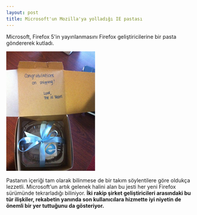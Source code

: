 ```yaml
---
layout: post
title: Microsoft'un Mozilla'ya yolladığı IE pastası
---
```


Microsoft, Firefox 5'in yayınlanmasını Firefox geliştiricilerine bir pasta
göndererek kutladı.

<img src="https://github.com/gceylan/gceylan.github.com/blob/master/images/ie-firefox.png?raw=true" >

Pastanın içeriği tam olarak bilinmese de bir takım söylentilere göre oldukça
lezzetli. Microsoft'un artık gelenek halini alan bu jesti her yeni Firefox
sürümünde tekrarladığı biliniyor. **İki rakip şirket geliştiricileri arasındaki bu tür ilişkiler, rekabetin yanında son kullanıcılara hizmette iyi niyetin de
önemli bir yer tuttuğunu da gösteriyor.**
